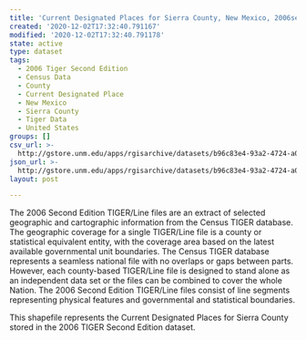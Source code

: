 ```yaml
---
title: 'Current Designated Places for Sierra County, New Mexico, 2006se TIGER'
created: '2020-12-02T17:32:40.791167'
modified: '2020-12-02T17:32:40.791178'
state: active
type: dataset
tags:
  - 2006 Tiger Second Edition
  - Census Data
  - County
  - Current Designated Place
  - New Mexico
  - Sierra County
  - Tiger Data
  - United States
groups: []
csv_url: >-
  http://gstore.unm.edu/apps/rgisarchive/datasets/b96c83e4-93a2-4724-a096-deaaf0aafa65/tgr2006se_sier_placecu.derived.csv
json_url: >-
  http://gstore.unm.edu/apps/rgisarchive/datasets/b96c83e4-93a2-4724-a096-deaaf0aafa65/tgr2006se_sier_placecu.derived.json
layout: post

---
```

The 2006 Second Edition TIGER/Line files are an extract of selected geographic and cartographic information from the Census TIGER database.  The geographic coverage for a single TIGER/Line file is a county or statistical equivalent entity, with the coverage area based on the latest available governmental unit boundaries. The Census TIGER database represents a seamless national file with no overlaps or gaps between parts.  However, each county-based TIGER/Line file is designed to stand alone as an independent data set or the files can be combined to cover the whole Nation.  The 2006 Second Edition  TIGER/Line files consist of line segments representing physical features and governmental and statistical boundaries.  

This shapefile represents the Current Designated Places for Sierra County stored in the 2006 TIGER Second Edition dataset.
